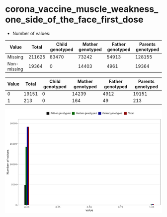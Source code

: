 # corona_vaccine_muscle_weakness_one_side_of_the_face_first_dose
- Number of values:

| Value | Total | Child genotyped | Mother genotyped | Father genotyped | Parents genotyped |
| ----- | ----- | --------------- | ---------------- | ---------------- |---------------- |
| Missing | 211625 | 83470 | 73242 | 54913 | 128155 |
| Non-missing | 19364 | 0 | 14403 | 4961 | 19364 |

| Value | Total | Child genotyped | Mother genotyped | Father genotyped | Parents genotyped |
| ----- | ----- | --------------- | ---------------- | ---------------- |---------------- |
| 0 | 19151 | 0 | 14239 | 4912 | 19151 |
| 1 | 213 | 0 | 164 | 49 | 213 |



![](corona_vaccine_muscle_weakness_one_side_of_the_face_first_dose_n.png)



